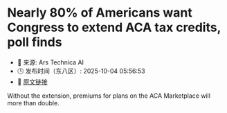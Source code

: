 # Nearly 80% of Americans want Congress to extend ACA tax credits, poll finds
- 📅 来源: Ars Technica AI
- 🕒 发布时间（东八区）: 2025-10-04 05:56:53
- 🔗 [原文链接](https://arstechnica.com/health/2025/10/most-americans-want-aca-tax-credits-extended-even-57-of-maga-supporters/)

Without the extension, premiums for plans on the ACA Marketplace will more than double.